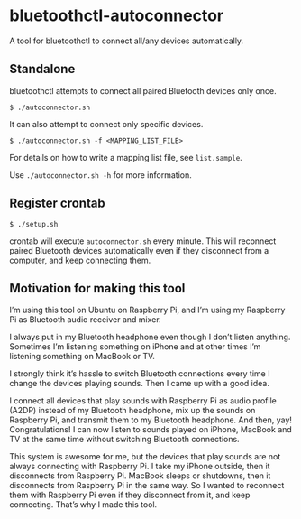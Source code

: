 # bluetoothctl-autoconnector
A tool for bluetoothctl to connect all/any devices automatically.

## Standalone
bluetoothctl attempts to connect all paired Bluetooth devices only once.
```shell
$ ./autoconnector.sh
```

It can also attempt to connect only specific devices.
```shell
$ ./autoconnector.sh -f <MAPPING_LIST_FILE>
```
For details on how to write a mapping list file, see `list.sample`.

Use `./autoconnector.sh -h` for more information.

## Register crontab
```shell
$ ./setup.sh
```
crontab will execute `autoconnector.sh` every minute. This will reconnect paired Bluetooth devices automatically even if they disconnect from a computer, and keep connecting them.

## Motivation for making this tool
I’m using this tool on Ubuntu on Raspberry Pi, and I’m using my Raspberry Pi as Bluetooth audio receiver and mixer.

I always put in my Bluetooth headphone even though I don’t listen anything. Sometimes I’m listening something on iPhone and at other times I’m listening something on MacBook or TV.

I strongly think it’s hassle to switch Bluetooth connections every time I change the devices playing sounds. Then I came up with a good idea.

I connect all devices that play sounds with Raspberry Pi as audio profile (A2DP) instead of my Bluetooth headphone, mix up the sounds on Raspberry Pi, and transmit them to my Bluetooth headphone. And then, yay! Congratulations! I can now listen to sounds played on iPhone, MacBook and TV at the same time without switching Bluetooth connections.

This system is awesome for me, but the devices that play sounds are not always connecting with Raspberry Pi. I take my iPhone outside, then it disconnects from Raspberry Pi. MacBook sleeps or shutdowns, then it disconnects from Raspberry Pi in the same way. So I wanted to reconnect them with Raspberry Pi even if they disconnect from it, and keep connecting. That’s why I made this tool.
